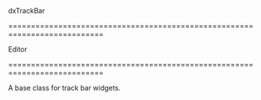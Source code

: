 <!--id-->dxTrackBar<!--/id-->
===========================================================================
<!--hidden--><!--/hidden-->
<!--inherits-->Editor<!--/inherits-->
===========================================================================

<!--shortDescription-->
A base class for track bar widgets.
<!--/shortDescription-->

<!--fullDescription-->

<!--/fullDescription-->